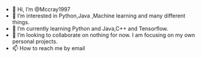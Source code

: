 - 👋 Hi, I’m @Mccray1997
- 👀 I’m interested in Python,Java ,Machine learning and many different things.
- 🌱 I’m currently learning Python and Java,C++ and Tensorflow. 
- 💞️ I’m looking to collaborate on nothing for now. I am focusing on my own personal projects.
- 📫 How to reach me by email 

<!---
Mccray1997/Mccray1997 is a ✨ special ✨ repository because its `README.md` (this file) appears on your GitHub profile.
You can click the Preview link to take a look at your changes.
--->

